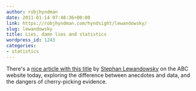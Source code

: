 ```yaml
---
author: robjhyndman
date: 2011-01-14 07:48:36+00:00
link: https://robjhyndman.com/hyndsight/lewandowsky/
slug: lewandowsky
title: Lies, damn lies and statistics
wordpress_id: 1243
categories:
- statistics
---
```


There's a [nice article with this title](http://www.abc.net.au/unleashed/43020.html) by [Stephan Lewandowsky](http://www.abc.net.au/unleashed/stephan-lewandowsky-33172.html) on the ABC website today, exploring the difference between anecdotes and data, and the dangers of cherry-picking evidence.
